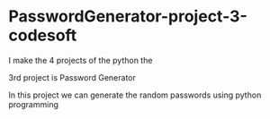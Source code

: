 # PasswordGenerator-project-3-codesoft

I make the 4 projects of the python the

3rd project is Password Generator 

In this project we can generate the random passwords using python programming 
